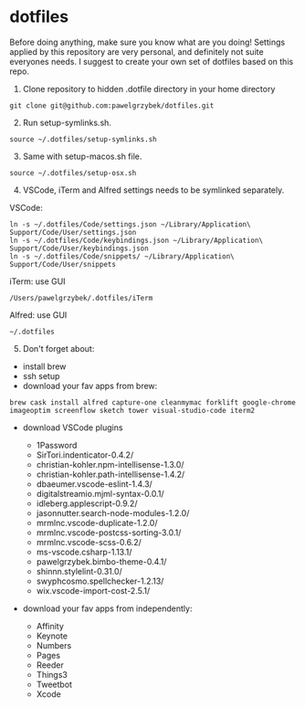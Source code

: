 # dotfiles

Before doing anything, make sure you know what are you doing! Settings applied by this repository are very personal, and definitely not suite everyones needs. I suggest to create your own set of dotfiles based on this repo.

1. Clone repository to hidden .dotfile directory in your home directory

```git clone git@github.com:pawelgrzybek/dotfiles.git```

2. Run setup-symlinks.sh.

```source ~/.dotfiles/setup-symlinks.sh```

3. Same with setup-macos.sh file.

```source ~/.dotfiles/setup-osx.sh```

4. VSCode, iTerm and Alfred settings needs to be symlinked separately.

VSCode:
```
ln -s ~/.dotfiles/Code/settings.json ~/Library/Application\ Support/Code/User/settings.json
ln -s ~/.dotfiles/Code/keybindings.json ~/Library/Application\ Support/Code/User/keybindings.json
ln -s ~/.dotfiles/Code/snippets/ ~/Library/Application\ Support/Code/User/snippets
```

iTerm: use GUI

```
/Users/pawelgrzybek/.dotfiles/iTerm
```

Alfred: use GUI

```
~/.dotfiles
```

5. Don't forget about:

- install brew
- ssh setup
- download your fav apps from brew:

```
brew cask install alfred capture-one cleanmymac forklift google-chrome imageoptim screenflow sketch tower visual-studio-code iterm2
```

- download VSCode plugins
    - 1Password
    - SirTori.indenticator-0.4.2/
    - christian-kohler.npm-intellisense-1.3.0/
    - christian-kohler.path-intellisense-1.4.2/
    - dbaeumer.vscode-eslint-1.4.3/
    - digitalstreamio.mjml-syntax-0.0.1/
    - idleberg.applescript-0.9.2/
    - jasonnutter.search-node-modules-1.2.0/
    - mrmlnc.vscode-duplicate-1.2.0/
    - mrmlnc.vscode-postcss-sorting-3.0.1/
    - mrmlnc.vscode-scss-0.6.2/
    - ms-vscode.csharp-1.13.1/
    - pawelgrzybek.bimbo-theme-0.4.1/
    - shinnn.stylelint-0.31.0/
    - swyphcosmo.spellchecker-1.2.13/
    - wix.vscode-import-cost-2.5.1/

- download your fav apps from independently:

    - Affinity
    - Keynote
    - Numbers
    - Pages
    - Reeder
    - Things3
    - Tweetbot
    - Xcode




